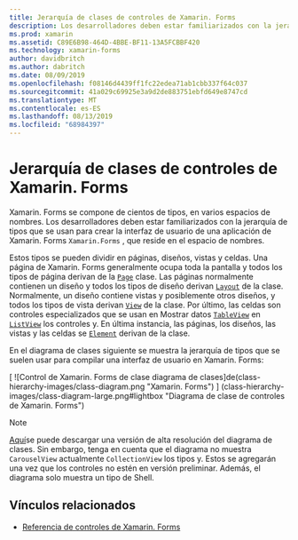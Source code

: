 ```yaml
---
title: Jerarquía de clases de controles de Xamarin. Forms
description: Los desarrolladores deben estar familiarizados con la jerarquía de tipos que se usan para crear la interfaz de usuario de una aplicación de Xamarin. Forms.
ms.prod: xamarin
ms.assetid: C89E6B98-464D-4BBE-BF11-13A5FCBBF420
ms.technology: xamarin-forms
author: davidbritch
ms.author: dabritch
ms.date: 08/09/2019
ms.openlocfilehash: f08146d4439ff1fc22edea71ab1cbb337f64c037
ms.sourcegitcommit: 41a029c69925e3a9d2de883751ebfd649e8747cd
ms.translationtype: MT
ms.contentlocale: es-ES
ms.lasthandoff: 08/13/2019
ms.locfileid: "68984397"
---
```

# <a name="xamarinforms-controls-class-hierarchy"></a>Jerarquía de clases de controles de Xamarin. Forms

Xamarin. Forms se compone de cientos de tipos, en varios espacios de nombres. Los desarrolladores deben estar familiarizados con la jerarquía de tipos que se usan para crear la interfaz de usuario de una aplicación de Xamarin. Forms `Xamarin.Forms` , que reside en el espacio de nombres.

Estos tipos se pueden dividir en páginas, diseños, vistas y celdas. Una página de Xamarin. Forms generalmente ocupa toda la pantalla y todos los tipos de página derivan de la [`Page`](xref:Xamarin.Forms.Page) clase. Las páginas normalmente contienen un diseño y todos los tipos de diseño derivan [`Layout`](xref:Xamarin.Forms.Layout) de la clase. Normalmente, un diseño contiene vistas y posiblemente otros diseños, y todos los tipos de vista derivan [`View`](xref:Xamarin.Forms.View) de la clase. Por último, las celdas son controles especializados que se usan en Mostrar datos [`TableView`](xref:Xamarin.Forms.TableView) en [`ListView`](xref:Xamarin.Forms.ListView) los controles y. En última instancia, las páginas, los diseños, las vistas y las celdas se [`Element`](xref:Xamarin.Forms.Element) derivan de la clase.

En el diagrama de clases siguiente se muestra la jerarquía de tipos que se suelen usar para compilar una interfaz de usuario en Xamarin. Forms:

[ ![Control de Xamarin. Forms de clase diagrama de clases]de(class-hierarchy-images/class-diagram.png "Xamarin. Forms") ] (class-hierarchy-images/class-diagram-large.png#lightbox "Diagrama de clase de controles de Xamarin. Forms")

> [!NOTE]
> [Aquí](class-hierarchy-images/class-diagram-high-resolution.png)se puede descargar una versión de alta resolución del diagrama de clases. Sin embargo, tenga en cuenta que el diagrama no muestra `CarouselView` actualmente `CollectionView` los tipos y. Estos se agregarán una vez que los controles no estén en versión preliminar. Además, el diagrama solo muestra un tipo de Shell.

## <a name="related-links"></a>Vínculos relacionados

- [Referencia de controles de Xamarin. Forms](~/xamarin-forms/user-interface/controls/index.md)
